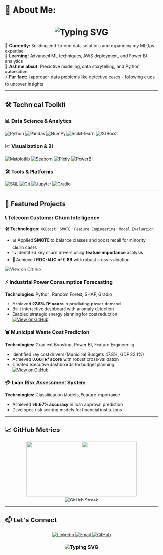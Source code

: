 # 💫 About Me:

<h1 align="center">
  <img src="https://readme-typing-svg.demolab.com?font=Fira+Code&weight=600&size=22&pause=1000&color=1E90FF&center=true&vCenter=true&width=700&lines=👋+Hi,+I'm+Lesiba+James+Kganyago;Data+Science+Professional;Informatics+Graduate;Machine+Learning+Enthusiast;Turning+Data+Into+Business+Value!" alt="Typing SVG">
</h1>

🔭 **Currently:** Building end-to-end data solutions and expanding my MLOps expertise  
🌱 **Learning:** Advanced ML techniques, AWS deployment, and Power BI analytics  
💬 **Ask me about:** Predictive modeling, data storytelling, and Python automation  
⚡ **Fun fact:** I approach data problems like detective cases - following clues to uncover insights  

---

## 🛠️ Technical Toolkit

### 📊 Data Science & Analytics
![Python](https://img.shields.io/badge/Python-3.9+-3776AB?logo=python&logoColor=white)
![Pandas](https://img.shields.io/badge/Pandas-150458?logo=pandas&logoColor=white)
![NumPy](https://img.shields.io/badge/NumPy-013243?logo=numpy&logoColor=white)
![Scikit-learn](https://img.shields.io/badge/Scikit--Learn-F7931E?logo=scikit-learn&logoColor=white)
![XGBoost](https://img.shields.io/badge/XGBoost-3776AB?logo=xgboost&logoColor=white)

### 📈 Visualization & BI
![Matplotlib](https://img.shields.io/badge/Matplotlib-11557C?logo=matplotlib&logoColor=white)
![Seaborn](https://img.shields.io/badge/Seaborn-FF6F00?logo=seaborn&logoColor=white)
![Plotly](https://img.shields.io/badge/Plotly-3F4F75?logo=plotly&logoColor=white)
![PowerBI](https://img.shields.io/badge/Power_BI-F2C811?logo=powerbi&logoColor=black)

### 🛠️ Tools & Platforms
![SQL](https://img.shields.io/badge/SQL-4479A1?logo=mysql&logoColor=white)
![Git](https://img.shields.io/badge/Git-F05032?logo=git&logoColor=white)
![Jupyter](https://img.shields.io/badge/Jupyter-F37626?logo=jupyter&logoColor=white)
![Gradio](https://img.shields.io/badge/Gradio-FF6B6B?logo=gradio&logoColor=white)

---

## 🚀 Featured Projects

### 📞 Telecom Customer Churn Intelligence  

**🛠 Technologies:** `XGBoost` · `SMOTE` · `Feature Engineering` · `Model Evaluation`  

- 📊 Applied **SMOTE** to balance classes and boost recall for minority churn cases  
- 🔍 Identified key churn drivers using **feature importance** analysis  
- 🚀 Achieved **ROC-AUC of 0.89** with robust cross-validation  

[![View on GitHub](https://img.shields.io/badge/View_Repo-181717?logo=github&logoColor=white)](https://github.com/JmineSA/Telecom_Customer_Churn_Intelligence)


### ⚡ Industrial Power Consumption Forecasting
**Technologies:** Python, Random Forest, SHAP, Gradio  
- Achieved **97.5% R² score** in predicting power demand
- Built interactive dashboard with anomaly detection
- Enabled strategic energy planning for cost reduction  
[![View on GitHub](https://img.shields.io/badge/View_Repo-181717?logo=github&logoColor=white)](https://github.com/JmineSA/Power-Consumption-Forecasting-with-Predictive-Analytics)

### 🗑️ Municipal Waste Cost Prediction
**Technologies:** Gradient Boosting, Power BI, Feature Engineering  
- Identified key cost drivers (Municipal Budgets 47.8%, GDP 22.1%)
- Achieved **0.681 R² score** with robust cross-validation
- Created executive dashboards for budget planning  
[![View on GitHub](https://img.shields.io/badge/View_Repo-181717?logo=github&logoColor=white)](https://github.com/JmineSA/Municipal-Waste-Cost-Prediction)

### 💳 Loan Risk Assessment System
**Technologies:** Classification Models, Feature Importance  
- Achieved **99.67% accuracy** in loan approval prediction
- Developed risk scoring models for financial institutions

---

## 📈 GitHub Metrics

<div align="center">
  <img height="180em" src="https://github-readme-stats.vercel.app/api?username=JmineSA&show_icons=true&theme=tokyonight&include_all_commits=true&count_private=true"/>
  <img height="180em" src="https://github-readme-stats.vercel.app/api/top-langs/?username=JmineSA&layout=compact&langs_count=8&theme=tokyonight"/>
</div>

<div align="center">
  <img src="https://streak-stats.demolab.com?user=JmineSA&theme=tokyonight" alt="GitHub Streak"/>
</div>

---

## 📫 Let's Connect

<p align="center">
  <a href="https://www.linkedin.com/in/lesiba-kganyago-a39b302b0/">
    <img src="https://img.shields.io/badge/LinkedIn-0077B5?style=for-the-badge&logo=linkedin&logoColor=white" alt="LinkedIn">
  </a>
  <a href="mailto:lesibajmine@gmail.com">
    <img src="https://img.shields.io/badge/Email-D14836?style=for-the-badge&logo=gmail&logoColor=white" alt="Email">
  </a>
  <a href="https://github.com/JmineSA">
    <img src="https://img.shields.io/badge/GitHub-181717?style=for-the-badge&logo=github&logoColor=white" alt="GitHub">
  </a>
</p>

<h3 align="center">
  <img src="https://readme-typing-svg.demolab.com?font=Fira+Code&weight=600&size=18&pause=1000&color=F79B29&center=true&width=435&lines=Open+to+collaborations+and+new+opportunities!;Let's+create+data-driven+solutions+together!+🚀" alt="Typing SVG">
</h3>
